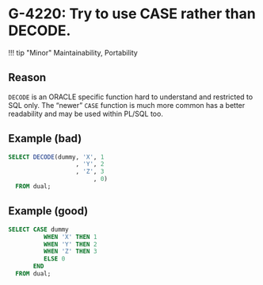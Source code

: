 # G-4220: Try to use CASE rather than DECODE.

!!! tip "Minor"
    Maintainability, Portability

## Reason

`DECODE` is an ORACLE specific function hard to understand and restricted to SQL only. The “newer” `CASE` function is much more common has a better readability and may be used within PL/SQL too.

## Example (bad)

``` sql
SELECT DECODE(dummy, 'X', 1 
                   , 'Y', 2
                   , 'Z', 3
                        , 0)
  FROM dual;
```

## Example (good)

``` sql
SELECT CASE dummy
          WHEN 'X' THEN 1
          WHEN 'Y' THEN 2
          WHEN 'Z' THEN 3
          ELSE 0
       END
  FROM dual;
```
